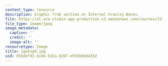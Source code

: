 ```yaml
---
content_type: resource
description: Graphic from section on Internal Gravity Waves.
file: https://ol-ocw-studio-app-production.s3.amazonaws.com/courses/12-802-wave-motions-in-the-ocean-and-atmosphere-spring-2004/85bdefd1bcb6b32a8207e931b68d4352_igwtop9.jpg
file_type: image/jpeg
image_metadata:
  caption: ''
  credit: ''
  image-alt: ''
resourcetype: Image
title: igwtop9.jpg
uid: 85bdefd1-bcb6-b32a-8207-e931b68d4352
---
```

